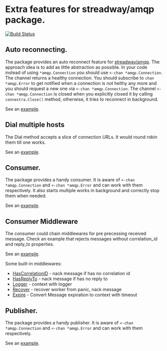 # Extra features for streadway/amqp package. 
<a href="https://travis-ci.org/makasim/amqpextra"><img src="https://travis-ci.org/makasim/amqpextra.png?branch=master" alt="Build Status"></a>

## Auto reconnecting.

The package provides an auto reconnect feature for [streadway/amqp](https://github.com/streadway/amqp). The approach idea is to add as little abstraction as possible. In your code instead of using `*amqp.Connection` you should use `<-chan *amqp.Connection`. The channel returns a healthy connection. You should subscribe to `chan *amqp.Error` to get notified when a connection is not helthy any more and you should request a new one via  `<-chan *amqp.Connection`. The channel `<-chan *amqp.Connection` is closed when you explicitly closed it by calling `connextra.Close()` method, otherwise, it tries to reconnect in background.

See an [example](examples/conn_example.go).

## Dial multiple hosts

The Dial method accepts a slice of connection URLs. It would round robin them till one works.

See an [example](examples/conn_example.go). 

## Consumer.

The package provides a handy consumer. It is aware of `<-chan *amqp.Connection` and `<-chan *amqp.Error` and can work with them respectively.
It also starts multiple works in background and correctly stop them when needed.  

See an [example](examples/consumer_example.go).

## Consumer Middleware

The consumer could chain middlewares for pre precessing received message. 
Check an example that rejects messages without correlation_id and reply_to properties.  

See an [example](examples/consumer_middleware.go).

Some built-in middlewares:

* [HasCorrelationID](middleware/has_correlation_id.go) - nack message if has no correlation id
* [HasReplyTo](middleware/has_reply_to.go) - nack message if has no reply to
* [Logger](middleware/logger.go) - context with logger
* [Recover](middleware/recover.go) - recover worker from panic, nack message
* [Expire](middleware/expire.go) - Convert Message expiration to context with timeout

## Publisher.

The package provides a handy publisher. It is aware of `<-chan *amqp.Connection` and `<-chan *amqp.Error` and can work with them respectively.  

See an [example](examples/publisher_example.go).
